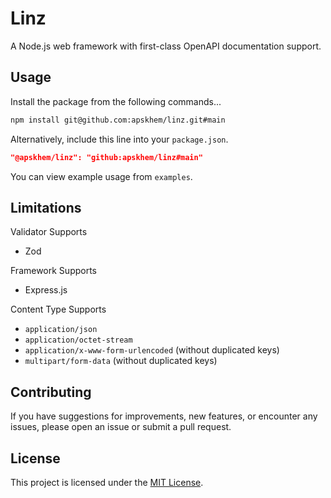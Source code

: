 # Linz

A Node.js web framework with first-class OpenAPI documentation support.

## Usage

Install the package from the following commands...

```bash
npm install git@github.com:apskhem/linz.git#main
```

Alternatively, include this line into your `package.json`.

```json
"@apskhem/linz": "github:apskhem/linz#main"
```

You can view example usage from `examples`.

## Limitations

Validator Supports
  - Zod

Framework Supports
  - Express.js

Content Type Supports
  - `application/json`
  - `application/octet-stream`
  - `application/x-www-form-urlencoded` (without duplicated keys)
  - `multipart/form-data` (without duplicated keys)

## Contributing

If you have suggestions for improvements, new features, or encounter any issues, please open an issue or submit a pull request.

## License

This project is licensed under the [MIT License](LICENSE).